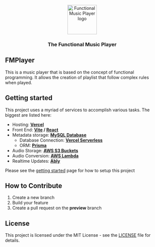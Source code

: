 <p align="center" >
  <picture>
    <source media="(prefers-color-scheme: dark)" srcset="https://music.wagologies.com/favicon-dark-mode.svg">
    <source media="(prefers-color-scheme: light)" srcset="https://music.wagologies.com/favicon-light-mode.svg">
    <img alt="Functional Music Player logo" src="https://music.wagologies.com/icon.svg" width="96" color="white">
  </picture>
  <h3 align="center">The Functional Music Player</h3>
</p>

## FMPlayer

This is a music player that is based on the concept of functional programming. It allows the creation of playlist that follow complex rules when played.

## Getting started

This project uses a myriad of services to accomplish various tasks. The biggest are listed here:

- Hosting: **[Vercel](https://vercel.com/)**
- Front End: **[Vite](https://vitejs.dev/) / [React](https://react.dev/)**
- Metadata storage: **[MySQL Database](https://www.mysql.com/)**
  - Database Connection: **[Vercel Serverless](https://vercel.com/docs/functions/serverless-functions)**
  - ORM: **[Prisma](https://www.prisma.io/client)**
- Audio Storage: **[AWS S3 Buckets](https://aws.amazon.com/s3/)**
- Audio Conversion: **[AWS Lambda](https://aws.amazon.com/lambda/)**
- Realtime Updates: **[Ably](https://ably.com/)**

Please see the [getting started](getting-started.md) page for how to setup this project

## How to Contribute

1. Create a new branch
2. Build your feature
3. Create a pull request on the **preview** branch

## License

This project is licensed under the MIT License - see the [LICENSE](LICENSE) file for details.
